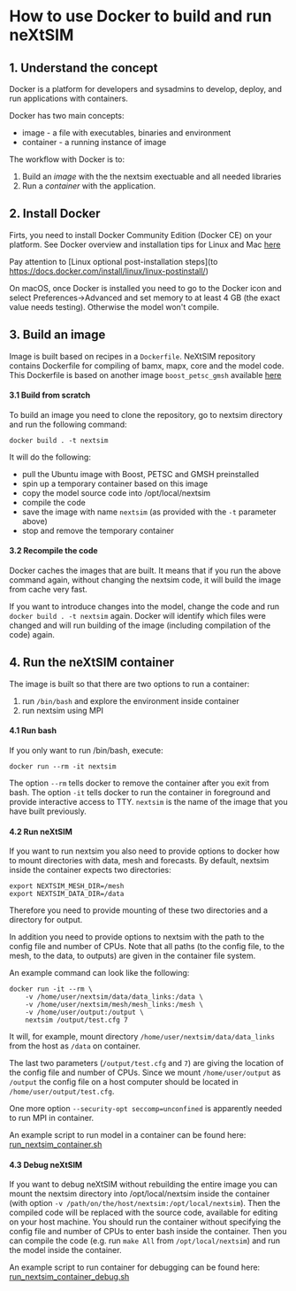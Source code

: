 # How to use Docker to build and run neXtSIM

## 1. Understand the concept

Docker is a platform for developers and sysadmins to develop, deploy, and run applications with containers.

Docker has two main concepts:
* image - a file with executables, binaries and environment
* container - a running instance of image

The workflow with Docker is to:
1. Build an *image* with the the nextsim exectuable and all needed libraries
2. Run a *container* with the application.

## 2. Install Docker

Firts, you need to install Docker Community Edition (Docker CE) on your platform.
See Docker overview and installation tips for Linux and Mac [here](https://docs.docker.com/install/)

Pay attention to [Linux optional post-installation steps](to https://docs.docker.com/install/linux/linux-postinstall/)

On macOS, once Docker is installed you need to go to the Docker icon and select Preferences->Advanced and set memory to at least 4 GB (the exact value needs testing). Otherwise the model won't compile.

## 3. Build an image

Image is built based on recipes in a `Dockerfile`. NeXtSIM repository contains Dockerfile for
compiling of bamx, mapx, core and the model code. This Dockerfile is based on another image
`boost_petsc_gmsh` available [here](https://github.com/nansencenter/docker-boost-petsc-gmsh)

#### 3.1 Build from scratch

To build an image you need to clone the repository, go to nextsim directory and run the following command:
```
docker build . -t nextsim
```
It will do the following:
* pull the Ubuntu image with Boost, PETSC and GMSH preinstalled
* spin up a temporary container based on this image
* copy the model source code into /opt/local/nextsim
* compile the code
* save the image with name `nextsim` (as provided with the `-t` parameter above)
* stop and remove the temporary container

#### 3.2 Recompile the code

Docker caches the images that are built. It means that if you run the above command again, without
changing the nextsim code, it will build the image from cache very fast.

If you want to introduce changes into the model, change the code and run `docker build . -t nextsim`
again. Docker will identify which files were changed and will run building of the image (including
compilation of the code) again.

## 4. Run the neXtSIM container

The image is built so that there are two options to run a container:
1. run `/bin/bash` and explore the environment inside container
2. run nextsim using MPI

#### 4.1 Run bash

If you only want to run /bin/bash, execute:
```
docker run --rm -it nextsim
```
The option `--rm` tells docker to remove the container after you exit from bash.
The option `-it` tells docker to run the container in foreground and provide interactive access to TTY.
`nextsim` is the name of the image that you have built previously.

#### 4.2 Run neXtSIM

If you want to run nextsim you also need to provide options to docker how to mount directories with
data, mesh and forecasts. By default, nextsim inside the container expects two directories:
```
export NEXTSIM_MESH_DIR=/mesh
export NEXTSIM_DATA_DIR=/data
```
Therefore you need to provide mounting of these two directories and a directory for output.

In addition you need to provide options to nextsim with the path to the config file and number of CPUs.
Note that all paths (to the config file, to the mesh, to the data, to outputs) are given in the
container file system.

An example command can look like the following:
```
docker run -it --rm \
    -v /home/user/nextsim/data/data_links:/data \
    -v /home/user/nextsim/mesh/mesh_links:/mesh \
    -v /home/user/output:/output \
    nextsim /output/test.cfg 7
```
It will, for example, mount directory `/home/user/nextsim/data/data_links` from the host as
`/data` on container.

The last two parameters (`/output/test.cfg` and `7`) are giving the location of the config file
and number of CPUs. Since we mount `/home/user/output` as `/output` the config file on a host
computer should be located in `/home/user/output/test.cfg`.

One more option `--security-opt seccomp=unconfined` is apparently needed to run MPI in container.

An example script to run model in a container can be found here:
[run_nextsim_container.sh](https://github.com/nansencenter/nextsim-env/blob/master/machines/tallinn/run_nextsim_container.sh)

#### 4.3 Debug neXtSIM

If you want to debug neXtSIM without rebuilding the entire image you can mount the nextsim
directory into /opt/local/nextsim inside the container
(with option `-v /path/on/the/host/nextsim:/opt/local/nextsim`). Then the compiled code will be
replaced with the source code, available for editing on your host machine. You should run the
container without specifying the config file and number of CPUs to enter bash inside the container.
Then you can compile the code (e.g. run `make All` from `/opt/local/nextsim`) and run the
model inside the container.

An example script to run container for debugging can be found here:
[run_nextsim_container_debug.sh](https://github.com/nansencenter/nextsim-env/blob/master/machines/tallinn/run_nextsim_container_debug.sh)
